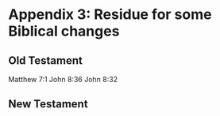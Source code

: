 # Appendix 3: Residue for some Biblical changes

## Old Testament
Matthew 7:1
John 8:36
John 8:32

## New Testament
